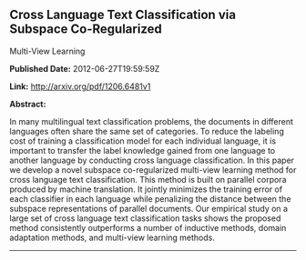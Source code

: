 ## Cross Language Text Classification via Subspace Co-Regularized
  Multi-View Learning

**Published Date:** 2012-06-27T19:59:59Z

**Link:** http://arxiv.org/pdf/1206.6481v1

**Abstract:**

  In many multilingual text classification problems, the documents in different
languages often share the same set of categories. To reduce the labeling cost
of training a classification model for each individual language, it is
important to transfer the label knowledge gained from one language to another
language by conducting cross language classification. In this paper we develop
a novel subspace co-regularized multi-view learning method for cross language
text classification. This method is built on parallel corpora produced by
machine translation. It jointly minimizes the training error of each classifier
in each language while penalizing the distance between the subspace
representations of parallel documents. Our empirical study on a large set of
cross language text classification tasks shows the proposed method consistently
outperforms a number of inductive methods, domain adaptation methods, and
multi-view learning methods.


---

